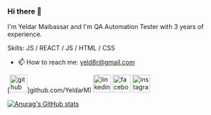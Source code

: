 ### Hi there 👋 

I'm Yeldar Maibassar and I'm QA Automation Tester with 3 years of experience.

Skills: JS / REACT / JS / HTML / CSS

- 📫 How to reach me: yeld8r@gmail.com 


[<img src='https://cdn.jsdelivr.net/npm/simple-icons@3.0.1/icons/github.svg' alt='github' height='40'>]github.com/YeldarM)  [<img src='https://cdn.jsdelivr.net/npm/simple-icons@3.0.1/icons/linkedin.svg' alt='linkedin' height='40'>](https://www.linkedin.com/in/ymaibassar//)  [<img src='https://cdn.jsdelivr.net/npm/simple-icons@3.0.1/icons/facebook.svg' alt='facebook' height='40'>](https://www.facebook.com/profile.php?id=100013182016169)  [<img src='https://cdn.jsdelivr.net/npm/simple-icons@3.0.1/icons/instagram.svg' alt='instagram' height='40'>](https://www.instagram.com/yeld8r//)  


[![Anurag's GitHub stats](https://github-readme-stats.vercel.app/api?username=yeldarm)](https://github.com/anuraghazra/github-readme-stats)
